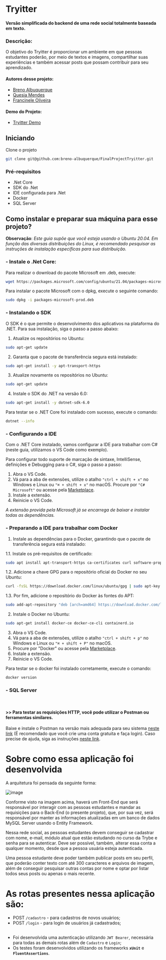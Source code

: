 # Tryitter
#### Versão simplificada do backend de uma rede social totalmente baseada em texto.

### Descrição:
O objetivo do Tryitter é proporcionar um ambiente em que pessoas estudantes poderão, por meio de textos e imagens, compartilhar suas experiências e também acessar posts que possam contribuir para seu aprendizado.

#### Autores desse projeto:

- [Breno Albuquerque](https://github.com/breno-albuquerque)
- [Quesia Mendes](https://github.com/Ques-Mendes)
- [Francinele Oliveira](https://github.com/Fran-C-Oliveira)

#### Demo do Projeto:
- [Tryitter Demo](https://www.youtube.com/watch?v=TQOAJHbK6Wg)

## Iniciando

Clone o projeto

```zsh
git clone git@github.com:breno-albuquerque/FinalProjectTryitter.git
```
### Pré-requisitos
- .Net Core
- SDK do .Net
- IDE configurada para .Net
- Docker
- SQL Server

## Como instalar e preparar sua máquina para esse projeto?
  <b>Observação</b>: <i>Este guia supõe que você esteja usando o Ubuntu 20.04.
    Em função das diversas distribuições do Linux, é recomendado pesquisar as instruções de instalação específicas para sua distribuição.</i>

### - Instale o .Net Core: 
Para realizar o download do pacote Microsoft em .deb, execute:

```zsh
wget https://packages.microsoft.com/config/ubuntu/21.04/packages-microsoft-prod.deb -O packages-microsoft-prod.deb
``` 

Para instalar o pacote Microsoft com o dpkg, execute o seguinte comando:

```zsh
sudo dpkg -i packages-microsoft-prod.deb
``` 

### - Instalando o SDK

O SDK é o que permite o desenvolvimento dos aplicativos na plataforma do .NET. Para sua instalação, siga o passo a passo abaixo:

1. Atualize os repositórios no Ubuntu:
```zsh
sudo apt-get update
``` 
2. Garanta que o pacote de transferência segura está instalado:
```zsh
sudo apt-get install -y apt-transport-https
``` 
3. Atualize novamente os repositórios no Ubuntu:
```zsh
sudo apt-get update
``` 
4. Instale o SDK do .NET na versão 6.0:

```zsh
sudo apt-get install -y dotnet-sdk-6.0
``` 
Para testar se o .NET Core foi instalado com sucesso, execute o comando:
```zsh
dotnet --info
``` 

### - Configurando a IDE 
Com o .NET Core instalado, vamos configurar a IDE para trabalhar com C#(neste guia, utilizamos o VS Code como exemplo).

Para configurar todo suporte de marcação de sintaxe, IntelliSense, definições e Debugging para o C#, siga o passo a passo:

1. Abra o VS Code.
2. Vá para a aba de extensões, utilize o atalho ``"ctrl + shift + x"`` no Windows e Linux ou ``"⌘ + shift + x"`` no macOS. Procure por ``"C# Microsoft"`` ou acesse pela [Marketplace](https://marketplace.visualstudio.com/items?itemName=ms-dotnettools.csharp). 
3. Instale a extensão.
4. Reinicie o VS Code.

<i> A extensão provida pela Microsoft já se encarrega de baixar e instalar todas as dependências. </i> 

### - Preparando a IDE para trabalhar com Docker

1. Instale as dependências para o Docker, garantindo que o pacote de transferência segura está instalado:

  1.1. Instale os pré-requisitos de certificado:

```zsh
sudo apt install apt-transport-https ca-certificates curl software-properties-common 
``` 
  1.2. Adicione a chave GPG para o repositório oficial do Docker no seu Ubuntu:

```zsh
curl -fsSL https://download.docker.com/linux/ubuntu/gpg | sudo apt-key add -
``` 
   1.3. Por fim, adicione o repositório do Docker às fontes do APT:
```zsh
sudo add-apt-repository "deb [arch=amd64] https://download.docker.com/linux/ubuntu focal stable"
``` 
2. Instale o Docker no Ubuntu:
```zsh
sudo apt-get install docker-ce docker-ce-cli containerd.io
``` 
3. Abra o VS Code.
4. Vá para a aba de extensões, utilize o atalho ``"ctrl + shift + p"`` no Windows e Linux ou ``"⌘ + shift + P"`` no macOS.
5. Procure por "Docker" ou acesse pela [Marketplace](https://marketplace.visualstudio.com/items?itemName=ms-azuretools.vscode-docker).
6. Instale a extensão.
7. Reinicie o VS Code.

Para testar se o docker foi instalado corretamente, execute o comando:
```zsh
docker version
``` 

### - SQL Server

<br>

#### >> Para testar as requisições HTTP, você pode utilizar o Postman ou ferramentas similares.

  Baixe e instale o Postman na versão mais adequada para seu sistema [neste link](https://www.postman.com/downloads/) (É recomendado que você crie uma conta gratuita e faça login).
  Caso precise de ajuda, siga as instruções [neste link](https://atendimento.tecnospeed.com.br/hc/pt-br/articles/360017143594-Como-instalar-e-utilizar-o-Postman-para-enviar-requisi%C3%A7%C3%B5es-HTTP). 

##
# Sobre como essa aplicação foi desenvolvida

A arquitetura foi pensada da seguinte forma:

![image](https://user-images.githubusercontent.com/93018956/207479342-fd60243e-9f9a-4f11-9c70-123f0d4ed461.png)

Conforme visto na imagem acima, haverá um Front-End que será responsável por interagir com as pessoas estudantes e mandar as requisições para o Back-End (o presente projeto), que, por sua vez, será responsável por manter as informações atualizadas em um banco de dados MySQL Server usando o Entity Framework.

Nessa rede social, as pessoas estudantes devem conseguir se cadastrar com nome, e-mail, módulo atual que estão estudando no curso da Trybe e senha para se autenticar. Deve ser possível, também, alterar essa conta a qualquer momento, desde que a pessoa usuária esteja autenticada.

Uma pessoa estudante deve poder também publicar posts em seu perfil, que poderão conter texto com até 300 caracteres e arquivos de imagem, além de conseguir pesquisar outras contas por nome e optar por listar todos seus posts ou apenas o mais recente.

##
# As rotas presentes nessa aplicação são: 

- POST `/cadastro` - para cadastros de novos usuários;
- POST `/login` - para login de usuários já cadastrados;

##
 - Foi desenvolvida uma autenticação utilizando `JWT Bearer`, necessária para todas as demais rotas além de `Cadastro` e `Login`;  
 - Os testes foram desenvolvidos utilizando os frameworks <b>`xUnit`</b> e <b>`FluentAssertions`</b>. 
